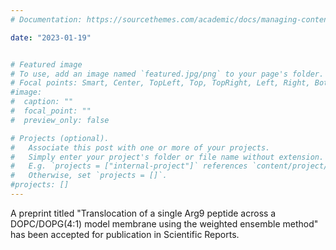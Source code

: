 ```yaml
---
# Documentation: https://sourcethemes.com/academic/docs/managing-content/

date: "2023-01-19" 


# Featured image
# To use, add an image named `featured.jpg/png` to your page's folder.
# Focal points: Smart, Center, TopLeft, Top, TopRight, Left, Right, BottomLeft, Bottom, BottomRight.
#image:
#  caption: ""
#  focal_point: ""
#  preview_only: false

# Projects (optional).
#   Associate this post with one or more of your projects.
#   Simply enter your project's folder or file name without extension.
#   E.g. `projects = ["internal-project"]` references `content/project/deep-learning/index.md`.
#   Otherwise, set `projects = []`.
#projects: []
---
```


A preprint titled "Translocation of a single Arg9 peptide across a DOPC/DOPG(4:1) model membrane using the weighted ensemble method" has been accepted for publication in Scientific Reports.


